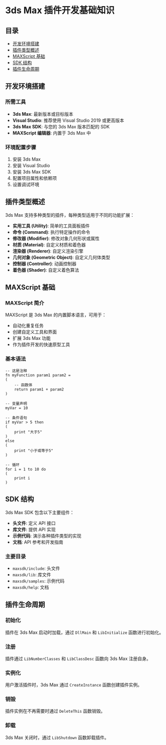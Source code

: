# 3ds Max 插件开发基础知识

## 目录

- [开发环境搭建](#开发环境搭建)
- [插件类型概述](#插件类型概述)
- [MAXScript 基础](#maxscript-基础)
- [SDK 结构](#sdk-结构)
- [插件生命周期](#插件生命周期)

## 开发环境搭建

### 所需工具

- **3ds Max**: 最新版本或目标版本
- **Visual Studio**: 推荐使用 Visual Studio 2019 或更高版本
- **3ds Max SDK**: 与您的 3ds Max 版本匹配的 SDK
- **MAXScript 编辑器**: 内置于 3ds Max 中

### 环境配置步骤

1. 安装 3ds Max
2. 安装 Visual Studio
3. 安装 3ds Max SDK
4. 配置项目属性和依赖项
5. 设置调试环境

## 插件类型概述

3ds Max 支持多种类型的插件，每种类型适用于不同的功能扩展：

- **实用工具 (Utility)**: 简单的工具面板插件
- **命令 (Command)**: 执行特定操作的命令
- **修改器 (Modifier)**: 修改对象几何形状或属性
- **材质 (Material)**: 自定义材质和着色器
- **渲染器 (Renderer)**: 自定义渲染引擎
- **几何对象 (Geometric Object)**: 自定义几何体类型
- **控制器 (Controller)**: 动画控制器
- **着色器 (Shader)**: 自定义着色算法

## MAXScript 基础

### MAXScript 简介

MAXScript 是 3ds Max 的内置脚本语言，可用于：

- 自动化重复任务
- 创建自定义工具和界面
- 扩展 3ds Max 功能
- 作为插件开发的快速原型工具

### 基本语法

```maxscript
-- 这是注释
fn myFunction param1 param2 = 
(
    -- 函数体
    return param1 + param2
)

-- 变量声明
myVar = 10

-- 条件语句
if myVar > 5 then
(
    print "大于5"
)
else
(
    print "小于或等于5"
)

-- 循环
for i = 1 to 10 do
(
    print i
)
```

## SDK 结构

3ds Max SDK 包含以下主要组件：

- **头文件**: 定义 API 接口
- **库文件**: 提供 API 实现
- **示例代码**: 演示各种插件类型的实现
- **文档**: API 参考和开发指南

### 主要目录

- `maxsdk/include`: 头文件
- `maxsdk/lib`: 库文件
- `maxsdk/samples`: 示例代码
- `maxsdk/help`: 文档

## 插件生命周期

### 初始化

插件在 3ds Max 启动时加载，通过 `DllMain` 和 `LibInitialize` 函数进行初始化。

### 注册

插件通过 `LibNumberClasses` 和 `LibClassDesc` 函数向 3ds Max 注册自身。

### 实例化

用户激活插件时，3ds Max 通过 `CreateInstance` 函数创建插件实例。

### 销毁

插件实例在不再需要时通过 `DeleteThis` 函数销毁。

### 卸载

3ds Max 关闭时，通过 `LibShutdown` 函数卸载插件。
